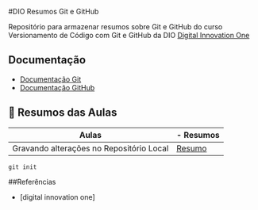 
#DIO  Resumos Git e GitHub

Repositório para armazenar resumos sobre Git e GitHub do curso Versionamento de Código com Git e GitHub da DIO [Digital Innovation One](www.dio.me/)

## Documentação
- [Documentação Git](www.git.scm.com/doc)
- [Documentação GitHub](www.docs.github.com/)

## 🚩 Resumos das Aulas

| Aulas | - Resumos
|------|-----------|
| Gravando alterações no Repositório Local | [Resumo]()|

```
git init
```
##Referências
- [digital innovation one]


